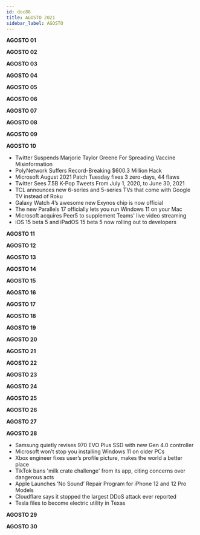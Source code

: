 ```yaml
---
id: doc88
title: AGOSTO 2021
sidebar_label: AGOSTO
---
```


**AGOSTO 01**

**AGOSTO 02**

**AGOSTO 03**

**AGOSTO 04**

**AGOSTO 05**

**AGOSTO 06**

**AGOSTO 07**

**AGOSTO 08**

**AGOSTO 09**

**AGOSTO 10**

- Twitter Suspends Marjorie Taylor Greene For Spreading Vaccine Misinformation
- PolyNetwork Suffers Record-Breaking $600.3 Million Hack
- Microsoft August 2021 Patch Tuesday fixes 3 zero-days, 44 flaws
- Twitter Sees 7.5B K-Pop Tweets From July 1, 2020, to June 30, 2021
- TCL announces new 6-series and 5-series TVs that come with Google TV instead of Roku
- Galaxy Watch 4’s awesome new Exynos chip is now official
- The new Parallels 17 officially lets you run Windows 11 on your Mac
- Microsoft acquires Peer5 to supplement Teams' live video streaming
- iOS 15 beta 5 and iPadOS 15 beta 5 now rolling out to developers

**AGOSTO 11**

**AGOSTO 12**

**AGOSTO 13**

**AGOSTO 14**

**AGOSTO 15**

**AGOSTO 16**

**AGOSTO 17**

**AGOSTO 18**

**AGOSTO 19**

**AGOSTO 20**

**AGOSTO 21**

**AGOSTO 22**

**AGOSTO 23**

**AGOSTO 24**

**AGOSTO 25**

**AGOSTO 26**

**AGOSTO 27**

**AGOSTO 28**

- Samsung quietly revises 970 EVO Plus SSD with new Gen 4.0 controller
- Microsoft won’t stop you installing Windows 11 on older PCs
- Xbox engineer fixes user’s profile picture, makes the world a better place
- TikTok bans 'milk crate challenge' from its app, citing concerns over dangerous acts
- Apple Launches ‘No Sound’ Repair Program for iPhone 12 and 12 Pro Models
- Cloudflare says it stopped the largest DDoS attack ever reported
- Tesla files to become electric utility in Texas

**AGOSTO 29**

**AGOSTO 30**
